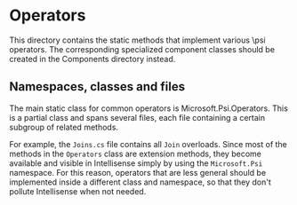 ﻿# Operators

This directory contains the static methods that implement various \psi operators. The corresponding specialized component classes should be created in the Components directory instead.

## Namespaces, classes and files
The main static class for common operators is Microsoft.Psi.Operators. This is a partial class and spans several files, each file containing a certain subgroup of related methods.

For example, the `Joins.cs` file contains all `Join` overloads. Since most of the methods in the `Operators` class are extension methods, they become available and visible in Intellisense simply by using the `Microsoft.Psi` namespace. For this reason, operators that are less general should be implemented inside a different class and namespace, so that they don't pollute Intellisense when not needed.
